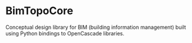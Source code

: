 # BimTopoCore
Conceptual design library for BIM (building information management) built using Python bindings to OpenCascade libraries.

